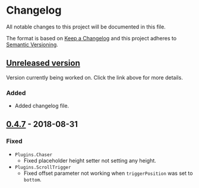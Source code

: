 # Changelog
All notable changes to this project will be documented in this file.

The format is based on [Keep a Changelog](http://keepachangelog.com/en/1.0.0/)
and this project adheres to [Semantic Versioning](http://semver.org/spec/v2.0.0.html).


## [Unreleased version]

Version currently being worked on. Click the link above for more details.

### Added
- Added changelog file.


## [0.4.7] - 2018-08-31

### Fixed
- `Plugins.Chaser`
  - Fixed placeholder height setter not setting any height.
- `Plugins.ScrollTrigger`
  - Fixed offset parameter not working when `triggerPosition` was set to `bottom`.


[Unreleased version]: https://github.com/dogandpony/sushi-bazooka/compare/v0.4.7...HEAD
[0.4.7]: https://github.com/dogandpony/sushi-bazooka/compare/v0.4.6...v0.4.7
